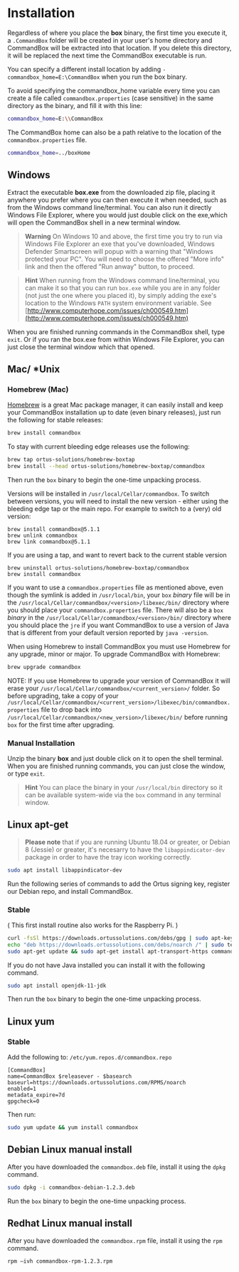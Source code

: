 # Installation

Regardless of where you place the **box** binary, the first time you execute it, a `.CommandBox` folder will be created in your user's home directory and CommandBox will be extracted into that location. If you delete this directory, it will be replaced the next time the CommandBox executable is run.

You can specify a different install location by adding `-commandbox_home=E:\CommandBox` when you run the box binary.

To avoid specifying the commandbox\_home variable every time you can create a file called `commandbox.properties` (case sensitive) in the same directory as the binary, and fill it with this line:

```bash
commandbox_home=E:\\CommandBox
```

The CommandBox home can also be a path relative to the location of the `commandbox.properties` file.

```bash
commandbox_home=../boxHome
```

## Windows

Extract the executable **box.exe** from the downloaded zip file, placing it anywhere you prefer where you can then execute it when needed, such as from the Windows command line/terminal. You can also run it directly Windows File Explorer, where you would just double click on the exe,which will open the CommandBox shell in a new terminal window.

> **Warning** On Windows 10 and above, the first time you try to run via Windows File Explorer an exe that you've downloaded, Windows Defender Smartscreen will popup with a warning that "Windows protected your PC". You will need to choose the offered "More info" link and then the offered "Run anway" button, to proceed.

> **Hint** When running from the Windows command line/terminal, you can make it so that you can run `box.exe` while you are in any folder (not just the one where you placed it), by simply adding the exe's location to the Windows `PATH` system environment variable. See [http://www.computerhope.com/issues/ch000549.htm](http://www.computerhope.com/issues/ch000549.htm)

When you are finished running commands in the CommandBox shell, type `exit`. Or if you ran the box.exe from within Windows File Explorer, you can just close the terminal window which that opened.

## Mac/ \*Unix

### Homebrew (Mac)

[Homebrew](http://brew.sh) is a great Mac package manager, it can easily install and keep your CommandBox installation up to date (even binary releases), just run the following for stable releases:

```bash
brew install commandbox
```

To stay with current bleeding edge releases use the following:

```bash
brew tap ortus-solutions/homebrew-boxtap
brew install --head ortus-solutions/homebrew-boxtap/commandbox
```

Then run the `box` binary to begin the one-time unpacking process.

Versions will be installed in `/usr/local/Cellar/commandbox`. To switch between versions, you will need to install the new version - either using the bleeding edge tap or the main repo. For example to switch to a (very) old version:

```
brew install commandbox@5.1.1
brew unlink commandbox
brew link commandbox@5.1.1
```

If you are using a tap, and want to revert back to the current stable version

```
brew uninstall ortus-solutions/homebrew-boxtap/commandbox
brew install commandbox
```

If you want to use a `commandbox.properties` file as mentioned above, even though the symlink is added in `/usr/local/bin`, your `box` _binary_ file will be in the `/usr/local/Cellar/commandbox/<version>/libexec/bin/` directory where you should place your `commandbox.properties` file. There will also be a `box` _binary_ in the `/usr/local/Cellar/commandbox/<version>/bin/` directory where you should place the `jre` if you want CommandBox to use a version of Java that is different from your default version reported by `java -version`.

When using Homebrew to install CommandBox you must use Homebrew for any upgrade, minor or major. To upgrade CommandBox with Homebrew:

```bash
brew upgrade commandbox
```

NOTE: If you use Homebrew to upgrade your version of CommandBox it will erase your `/usr/local/Cellar/commandbox/<current_version>/` folder. So before upgrading, take a copy of your `/usr/local/Cellar/commandbox/<current_version>/libexec/bin/commandbox.properties` file to drop back into `/usr/local/Cellar/commandbox/<new_version>/libexec/bin/` before running `box` for the first time after upgrading.

### Manual Installation

Unzip the binary **box** and just double click on it to open the shell terminal. When you are finished running commands, you can just close the window, or type `exit`.

> **Hint** You can place the binary in your `/usr/local/bin` directory so it can be available system-wide via the `box` command in any terminal window.

## Linux apt-get

> **Please note** that if you are running Ubuntu 18.04 or greater, or Debian 8 (Jessie) or greater, it's necesarry to have the `libappindicator-dev` package in order to have the tray icon working correctly.

```bash
sudo apt install libappindicator-dev
```

Run the following series of commands to add the Ortus signing key, register our Debian repo, and install CommandBox.

### Stable

( This first install routine also works for the Raspberry Pi. )

```bash
curl -fsSl https://downloads.ortussolutions.com/debs/gpg | sudo apt-key add -
echo "deb https://downloads.ortussolutions.com/debs/noarch /" | sudo tee -a /etc/apt/sources.list.d/commandbox.list
sudo apt-get update && sudo apt-get install apt-transport-https commandbox
```

If you do not have Java installed you can install it with the following command.

```bash
sudo apt install openjdk-11-jdk
```

Then run the `box` binary to begin the one-time unpacking process.

## Linux yum

### Stable

Add the following to: `/etc/yum.repos.d/commandbox.repo`

```
[CommandBox]
name=CommandBox $releasever - $basearch
baseurl=https://downloads.ortussolutions.com/RPMS/noarch
enabled=1
metadata_expire=7d
gpgcheck=0
```

Then run:

```bash
sudo yum update && yum install commandbox
```

## Debian Linux manual install

After you have downloaded the `commandbox.deb` file, install it using the `dpkg` command.

```bash
sudo dpkg -i commandbox-debian-1.2.3.deb
```

Run the `box` binary to begin the one-time unpacking process.

## Redhat Linux manual install

After you have downloaded the `commandbox.rpm` file, install it using the `rpm` command.

```bash
rpm –ivh commandbox-rpm-1.2.3.rpm
```
